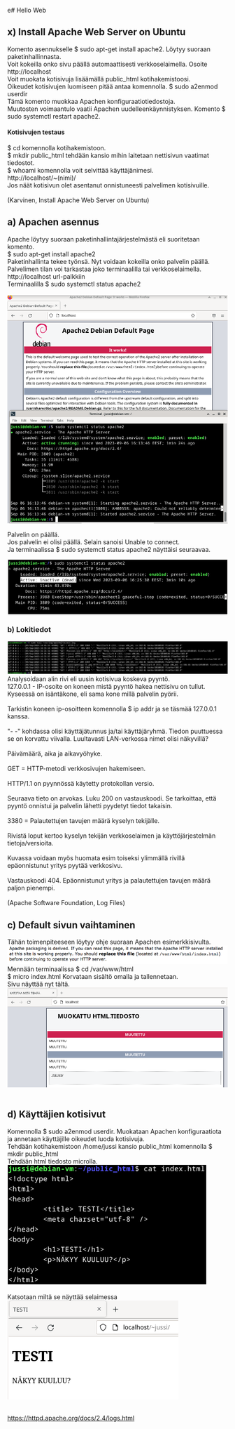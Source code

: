 e# Hello Web<br>
## x) Install Apache Web Server on Ubuntu
Komento asennukselle $ sudo apt-get install apache2. Löytyy suoraan paketinhallinnasta.<br>
Voit kokeilla onko sivu päällä automaattisesti verkkoselaimella. Osoite http://localhost <br>
Voit muokata kotisivuja lisäämällä public_html kotihakemistoosi. <br>
Oikeudet kotisivujen luomiseen pitää antaa komennolla. $ sudo a2enmod userdir <br>
Tämä komento muokkaa Apachen konfiguraatiotiedostoja.<br>
Muutosten voimaantulo vaatii Apachen uudelleenkäynnistyksen. Komento $ sudo systemctl restart apache2. <br>
#### Kotisivujen testaus
$ cd komennolla kotihakemistoon. <br>
$ mkdir public_html tehdään kansio mihin laitetaan nettisivun vaatimat tiedostot. <br>
$ whoami komennolla voit selvittää käyttäjänimesi. <br>
http://localhost/~(nimi)/ <br>
Jos näät kotisivun olet asentanut onnistuneesti palvelimen kotisivuille. <br>
<br>
(Karvinen, Install Apache Web Server on Ubuntu)<br>
## a) Apachen asennus
Apache löytyy suoraan paketinhallintajärjestelmästä eli suoritetaan komento.<br>
$ sudo apt-get install apache2 <br>
Paketinhallinta tekee työnsä. Nyt voidaan kokeilla onko palvelin päällä. <br>
Palvelimen tilan voi tarkastaa joko terminaalilla tai verkkoselaimella.
http://localhost url-palkkiin <br>
Terminaalilla $ sudo systemctl status apache2 <br>
<br>
![Description](apache.png) <br>

Palvelin on päällä. <br>
Jos palvelin ei olisi päällä. Selain sanoisi Unable to connect. <br>
Ja terminaalissa $ sudo systemctl status apache2 näyttäisi seuraavaa. <br>

![Description](apache2.png)<br>
### b) Lokitiedot
![Description](logi.png)<br>
Analysoidaan alin rivi eli uusin kotisivua koskeva pyyntö.<br>
127.0.0.1 - IP-osoite on koneen mistä pyyntö hakea nettisivu on tullut. Kyseessä on isäntäkone, eli sama kone millä palvelin pyörii.<br>
<br>
Tarkistin koneen ip-osoitteen komennolla $ ip addr ja se täsmää 127.0.0.1 kanssa. <br>
<br>
"- -" kohdassa olisi käyttäjätunnus ja/tai käyttäjäryhmä. Tiedon puuttuessa se on korvattu viivalla. Luultavasti LAN-verkossa nimet olisi näkyvillä? <br>
<br>
Päivämäärä, aika ja aikavyöhyke. <br>
<br>
GET = HTTP-metodi verkkosivujen hakemiseen.<br>
<br>
HTTP/1.1 on pyynnössä käytetty protokollan versio.<br>
<br>
Seuraava tieto on arvokas. Luku 200 on vastauskoodi. Se tarkoittaa, että pyyntö onnistui ja palvelin lähetti pyydetyt tiedot takaisin.<br>
<br>
3380 = Palautettujen tavujen määrä kyselyn tekijälle.<br>
<br>
Rivistä loput kertoo kyselyn tekijän verkkoselaimen ja käyttöjärjestelmän tietoja/versioita.<br>
<br>
Kuvassa voidaan myös huomata esim toiseksi ylimmällä rivillä epäonnistunut yritys pyytää verkkosivu.<br>
<br>
Vastauskoodi 404. Epäonnistunut yritys ja palautettujen tavujen määrä paljon pienempi.<br>
<br>
(Apache Software Foundation, Log Files)
<br>

## c) Default sivun vaihtaminen
Tähän toimenpiteeseen löytyy ohje suoraan Apachen esimerkkisivulta.<br>
![Description](ohje.png)<br>
Mennään terminaalissa $ cd /var/www/html <br>
$ micro index.html
Korvataan sisältö omalla ja tallennetaan. <br>
Sivu näyttää nyt tältä. <br>
![Description](index.png)<br>
<br>

## d) Käyttäjien kotisivut
Komennolla $ sudo a2enmod userdir. Muokataan Apachen konfiguraatiota ja annetaan käyttäjille oikeudet luoda kotisivuja.<br>
Tehdään kotihakemistoon /home/jussi kansio public_html komennolla $ mkdir public_html <br>
Tehdään html tiedosto microlla. <br>
![Description](oma.png)<br>
<br>
Katsotaan miltä se näyttää selaimessa <br>
![Description](omasivu.png)<br>
<br>



https://httpd.apache.org/docs/2.4/logs.html
